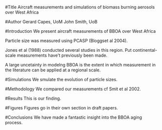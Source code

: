 #Title
Aircraft measurements and simulations of biomass burning  aerosols over West Africa

#Author
Gerard Capes, UoM
John Smith, UoB

#Introduction
We present  aircraft  measurements of BBOA over West  Africa

Particle size was measured using PCASP (Bloggset al 2004).

Jones et al (1988) conducted several studies in this region.
Put continental-scale measurements have't previously been made.

A large uncetainty in modelng BBOA is the extent in which measurement in the literature can be applied at a regional scale.

#Simulations
We smulate the evolution of particle sizes.

#Methodology
We compared our measurements cf Smit et al 2002.

#Results
This is our finding.

#Figures
Figures go in their own section in draft papers.

#Conclusions
We have made a fantastic insight into the BBOA aging process.
